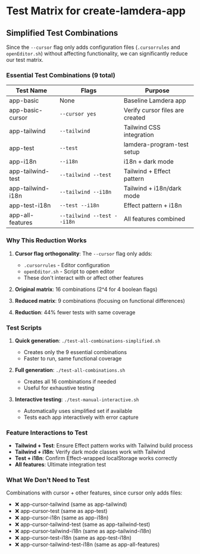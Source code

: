 # Test Matrix for create-lamdera-app

## Simplified Test Combinations

Since the `--cursor` flag only adds configuration files (`.cursorrules` and `openEditor.sh`) without affecting functionality, we can significantly reduce our test matrix.

### Essential Test Combinations (9 total)

| Test Name | Flags | Purpose |
|-----------|-------|---------|
| app-basic | None | Baseline Lamdera app |
| app-basic-cursor | `--cursor yes` | Verify cursor files are created |
| app-tailwind | `--tailwind` | Tailwind CSS integration |
| app-test | `--test` | lamdera-program-test setup |
| app-i18n | `--i18n` | i18n + dark mode |
| app-tailwind-test | `--tailwind --test` | Tailwind + Effect pattern |
| app-tailwind-i18n | `--tailwind --i18n` | Tailwind + i18n/dark mode |
| app-test-i18n | `--test --i18n` | Effect pattern + i18n |
| app-all-features | `--tailwind --test --i18n` | All features combined |

### Why This Reduction Works

1. **Cursor flag orthogonality**: The `--cursor` flag only adds:
   - `.cursorrules` - Editor configuration
   - `openEditor.sh` - Script to open editor
   - These don't interact with or affect other features

2. **Original matrix**: 16 combinations (2^4 for 4 boolean flags)
3. **Reduced matrix**: 9 combinations (focusing on functional differences)
4. **Reduction**: 44% fewer tests with same coverage

### Test Scripts

1. **Quick generation**: `./test-all-combinations-simplified.sh`
   - Creates only the 9 essential combinations
   - Faster to run, same functional coverage

2. **Full generation**: `./test-all-combinations.sh`
   - Creates all 16 combinations if needed
   - Useful for exhaustive testing

3. **Interactive testing**: `./test-manual-interactive.sh`
   - Automatically uses simplified set if available
   - Tests each app interactively with error capture

### Feature Interactions to Test

- **Tailwind + Test**: Ensure Effect pattern works with Tailwind build process
- **Tailwind + i18n**: Verify dark mode classes work with Tailwind
- **Test + i18n**: Confirm Effect-wrapped localStorage works correctly
- **All features**: Ultimate integration test

### What We Don't Need to Test

Combinations with cursor + other features, since cursor only adds files:
- ❌ app-cursor-tailwind (same as app-tailwind)
- ❌ app-cursor-test (same as app-test)
- ❌ app-cursor-i18n (same as app-i18n)
- ❌ app-cursor-tailwind-test (same as app-tailwind-test)
- ❌ app-cursor-tailwind-i18n (same as app-tailwind-i18n)
- ❌ app-cursor-test-i18n (same as app-test-i18n)
- ❌ app-cursor-tailwind-test-i18n (same as app-all-features)